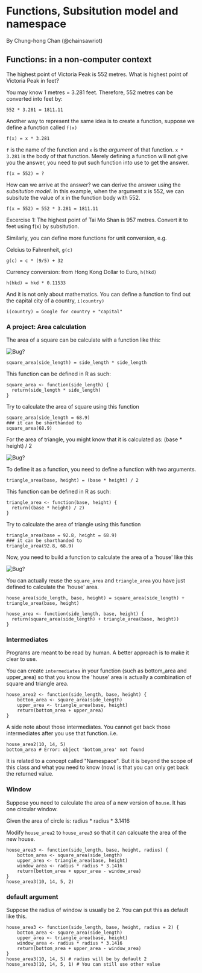 # Functions, Subsitution model and namespace
By Chung-hong Chan (@chainsawriot)

## Functions: in a non-computer context

The highest point of Victoria Peak is 552 metres. What is highest point of Victoria Peak in feet?

You may know 1 metres = 3.281 feet. Therefore, 552 metres can be converted into feet by:

```
552 * 3.281 = 1811.11
```

Another way to represent the same idea is to create a function, suppose we define a function called `f(x)`

```
f(x) = x * 3.281
```

`f` is the name of the function and `x` is the *argument* of that function. `x * 3.281` is the body of that function. Merely defining a function will not give you the answer, you need to put such function into use to get the answer.

```
f(x = 552) = ?
```

How can we arrive at the answer? we can derive the answer using the *subsitution model*. In this example, when the argument x is 552, we can subsitute the value of x in the function body with 552.

```
f(x = 552) = 552 * 3.281 = 1811.11
```

Excercise 1: The highest point of Tai Mo Shan is 957 metres. Convert it to feet using f(x) by subsitution.

Similarly, you can define more functions for unit conversion, e.g.

Celcius to Fahrenheit, `g(c)`

```
g(c) = c * (9/5) + 32
```

Currency conversion: from Hong Kong Dollar to Euro, `h(hkd)`

```
h(hkd) = hkd * 0.11533
```

And it is not only about mathematics. You can define a function to find out the capital city of a country, `i(country)`

```
i(country) = Google for country + "capital"
```

### A project: Area calculation

The area of a square can be calculate with a function like this:

![](./imgs/square_area.png "Bug?")

```
square_area(side_length) = side_length * side_length
```

This function can be defined in R as such:

```{r}
square_area <- function(side_length) {
  return(side_length * side_length)
}
```

Try to calculate the area of square using this function

```{r}
square_area(side_length = 68.9)
### it can be shorthanded to
square_area(68.9)
```

For the area of triangle, you might know that it is calculated as: (base * height) / 2

![](./imgs/triangle.png "Bug?")

To define it as a function, you need to define a function with two arguments.

```
triangle_area(base, height) = (base * height) / 2
```
This function can be defined in R as such:

```{r}
triangle_area <- function(base, height) {
  return((base * height) / 2)
}
```


Try to calculate the area of triangle using this function

```{r}
triangle_area(base = 92.8, height = 68.9)
### it can be shorthanded to
triangle_area(92.8, 68.9)
```

Now, you need to build a function to calculate the area of a 'house' like this

![](./imgs/house.png "Bug?")

You can actually reuse the `square_area` and `triangle_area` you have just defined to calculate the 'house' area.

```
house_area(side_length, base, height) = square_area(side_length) + triangle_area(base, height)
```

```{r}
house_area <- function(side_length, base, height) {
  return(square_area(side_length) + triangle_area(base, height))
}
```

### Intermediates

Programs are meant to be read by human. A better approach is to make it clear to use.

You can create `intermediates` in your function (such as bottom_area and upper_area) so that you know the 'house' area is actually a combination of square and triangle area.

```{r}
house_area2 <- function(side_length, base, height) {
    bottom_area <- square_area(side_length)
    upper_area <- triangle_area(base, height)
	return(bottom_area + upper_area)
}
```

A side note about those intermediates. You cannot get back those intermediates after you use that function. i.e.

```{r}
house_area2(10, 14, 5)
bottom_area # Error: object 'bottom_area' not found
```

It is related to a concept called "Namespace". But it is beyond the scope of this class and what you need to know (now) is that you can only get back the returned value.

### Window

Suppose you need to calculate the area of a new version of `house`. It has one circular window.

Given the area of circle is: radius * radius * 3.1416

Modify `house_area2` to `house_area3` so that it can calcuate the area of the new house.


```{r}
house_area3 <- function(side_length, base, height, radius) {
    bottom_area <- square_area(side_length)
    upper_area <- triangle_area(base, height)
	window_area <- radius * radius * 3.1416
	return(bottom_area + upper_area - window_area)
}
house_area3(10, 14, 5, 2)
```

### default argument

Suppose the radius of window is usually be 2. You can put this as default like this.

```{r}
house_area3 <- function(side_length, base, height, radius = 2) {
    bottom_area <- square_area(side_length)
    upper_area <- triangle_area(base, height)
	window_area <- radius * radius * 3.1416
	return(bottom_area + upper_area - window_area)
}
house_area3(10, 14, 5) # radius will be by default 2
house_area3(10, 14, 5, 1) # You can still use other value
```
